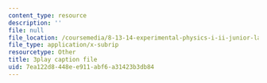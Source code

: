 ```yaml
---
content_type: resource
description: ''
file: null
file_location: /coursemedia/8-13-14-experimental-physics-i-ii-junior-lab-fall-2016-spring-2017/7ea122d8448ee911abf6a31423b3db84_ECmy2HP1gwA.srt
file_type: application/x-subrip
resourcetype: Other
title: 3play caption file
uid: 7ea122d8-448e-e911-abf6-a31423b3db84
---
```

